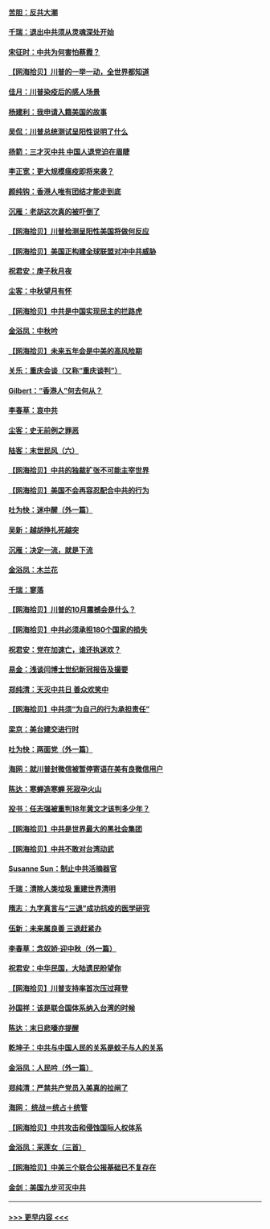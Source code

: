 #### [苦胆：反共大潮](../pages/nsc993/n12459469.md?t=10080302) 
#### [千瑞：退出中共须从灵魂深处开始](../pages/nsc993/n12459437.md?t=10080302) 
#### [宋征时：中共为何害怕蔡霞？](../pages/nsc993/n12459097.md?t=10080302) 
#### [【网海拾贝】川普的一举一动，全世界都知道](../pages/nsc993/n12458825.md?t=10080302) 
#### [佳月：川普染疫后的感人场景](../pages/nsc993/n12456994.md?t=10080302) 
#### [杨建利：我申请入籍美国的故事](../pages/nsc993/n12455635.md?t=10080302) 
#### [吴侃：川普总统测试呈阳性说明了什么](../pages/nsc993/n12451869.md?t=10080302) 
#### [扬箭：三才灭中共 中国人退党迫在眉睫](../pages/nsc993/n12451842.md?t=10080302) 
#### [李正宽：更大规模瘟疫即将来袭？](../pages/nsc993/n12451455.md?t=10080302) 
#### [颜纯钩：香港人唯有团结才能走到底](../pages/nsc993/n12450870.md?t=10080302) 
#### [沉雁：老胡这次真的被吓倒了](../pages/nsc993/n12449796.md?t=10080302) 
#### [【网海拾贝】川普检测呈阳性美国将做何反应](../pages/nsc993/n12449042.md?t=10080302) 
#### [【网海拾贝】美国正构建全球联盟对冲中共威胁](../pages/nsc993/n12446580.md?t=10080302) 
#### [祝君安：庚子秋月夜](../pages/nsc993/n12445870.md?t=10080302) 
#### [尘客：中秋望月有怀](../pages/nsc993/n12444632.md?t=10080302) 
#### [【网海拾贝】中共是中国实现民主的拦路虎](../pages/nsc993/n12443573.md?t=10080302) 
#### [金浴凤：中秋吟](../pages/nsc993/n12441773.md?t=10080302) 
#### [【网海拾贝】未来五年会是中美的高风险期](../pages/nsc993/n12440760.md?t=10080302) 
#### [关乐：重庆会谈（又称“重庆谈判”）](../pages/nsc993/n12437525.md?t=10080302) 
#### [Gilbert：“香港人”何去何从？](../pages/nsc993/n12435894.md?t=10080302) 
#### [李春草：哀中共](../pages/nsc993/n12435874.md?t=10080302) 
#### [尘客：史无前例之罪恶](../pages/nsc993/n12435762.md?t=10080302) 
#### [陆客：末世民风（六）](../pages/nsc993/n12435354.md?t=10080302) 
#### [【网海拾贝】中共的独裁扩张不可能主宰世界](../pages/nsc993/n12435151.md?t=10080302) 
#### [【网海拾贝】美国不会再容忍配合中共的行为](../pages/nsc993/n12433808.md?t=10080302) 
#### [吐为快：迷中醒（外一篇）](../pages/nsc993/n12433585.md?t=10080302) 
#### [吴新：越胡挣扎死越突](../pages/nsc993/n12433562.md?t=10080302) 
#### [沉雁：决定一流，就是下流](../pages/nsc993/n12432128.md?t=10080302) 
#### [金浴凤：木兰花](../pages/nsc993/n12432124.md?t=10080302) 
#### [千瑞：寥落](../pages/nsc993/n12432071.md?t=10080302) 
#### [【网海拾贝】川普的10月震撼会是什么？](../pages/nsc993/n12431624.md?t=10080302) 
#### [【网海拾贝】中共必须承担180个国家的损失](../pages/nsc993/n12428893.md?t=10080302) 
#### [祝君安：党在加速亡，谁还执迷欢？](../pages/nsc993/n12428652.md?t=10080302) 
#### [易金：浅谈闫博士世纪新冠报告及撮要](../pages/nsc993/n12426822.md?t=10080302) 
#### [郑纯清：天灭中共日 善众欢笑中](../pages/nsc993/n12426784.md?t=10080302) 
#### [【网海拾贝】中共须“为自己的行为承担责任”](../pages/nsc993/n12426067.md?t=10080302) 
#### [梁京：美台建交进行时](../pages/nsc993/n12424066.md?t=10080302) 
#### [吐为快：两面党（外一篇）](../pages/nsc993/n12424043.md?t=10080302) 
#### [海网：就川普封微信被暂停寄语在美有良微信用户](../pages/nsc993/n12424021.md?t=10080302) 
#### [陈达：寒蝉造寒蝉 死寂孕火山](../pages/nsc993/n12423958.md?t=10080302) 
#### [投书：任志强被重判18年黄文才该判多少年？](../pages/nsc993/n12423672.md?t=10080302) 
#### [【网海拾贝】中共是世界最大的黑社会集团](../pages/nsc993/n12423543.md?t=10080302) 
#### [【网海拾贝】中共不敢对台湾动武](../pages/nsc993/n12421418.md?t=10080302) 
#### [Susanne Sun：制止中共活摘器官](../pages/nsc993/n12419654.md?t=10080302) 
#### [千瑞：清除人类垃圾 重建世界清明](../pages/nsc993/n12419414.md?t=10080302) 
#### [隋志：九字真言与“三退”成功抗疫的医学研究](../pages/nsc993/n12419248.md?t=10080302) 
#### [伍新：未来属良善 三退赶紧办](../pages/nsc993/n12418496.md?t=10080302) 
#### [李春草：念奴娇·迎中秋（外一篇）](../pages/nsc993/n12418465.md?t=10080302) 
#### [祝君安：中华民国，大陆遗民盼望你](../pages/nsc993/n12418089.md?t=10080302) 
#### [【网海拾贝】川普支持率首次压过拜登](../pages/nsc993/n12418050.md?t=10080302) 
#### [孙国祥：该是联合国体系纳入台湾的时候](../pages/nsc993/n12417369.md?t=10080302) 
#### [陈达：末日悲嚎亦提醒](../pages/nsc993/n12416736.md?t=10080302) 
#### [乾坤子：中共与中国人民的关系是蚊子与人的关系](../pages/nsc993/n12416632.md?t=10080302) 
#### [金浴凤：人民吟（外一篇）](../pages/nsc993/n12416567.md?t=10080302) 
#### [郑纯清：严禁共产党员入美真的拉闸了](../pages/nsc993/n12416550.md?t=10080302) 
#### [海网： 统战＝统占＋统管](../pages/nsc993/n12416404.md?t=10080302) 
#### [【网海拾贝】中共攻击和侵蚀国际人权体系](../pages/nsc993/n12416250.md?t=10080302) 
#### [金浴凤：采莲女（三首）](../pages/nsc993/n12415517.md?t=10080302) 
#### [【网海拾贝】中美三个联合公报基础已不复存在](../pages/nsc993/n12415054.md?t=10080302) 
#### [金剑：美国九步可灭中共](../pages/nsc993/n12413183.md?t=10080302) 

----
#### [ >>> 更早内容 <<< ](../indexes/nsc993-earlier.md)
